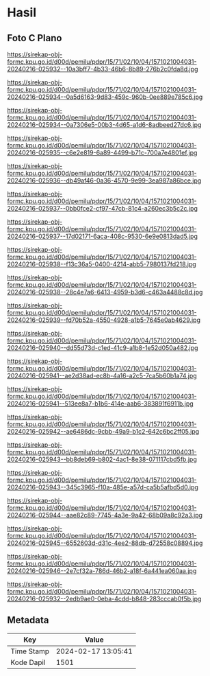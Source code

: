 # Hasil

## Foto C Plano

https://sirekap-obj-formc.kpu.go.id/d00d/pemilu/pdpr/15/71/02/10/04/1571021004031-20240216-025932--10a3bff7-4b33-46b6-8b89-276b2c0fda8d.jpg

https://sirekap-obj-formc.kpu.go.id/d00d/pemilu/pdpr/15/71/02/10/04/1571021004031-20240216-025934--0a5d6163-9d83-459c-960b-0ee889e785c6.jpg

https://sirekap-obj-formc.kpu.go.id/d00d/pemilu/pdpr/15/71/02/10/04/1571021004031-20240216-025934--0a7306e5-00b3-4d65-a1d6-8adbeed27dc6.jpg

https://sirekap-obj-formc.kpu.go.id/d00d/pemilu/pdpr/15/71/02/10/04/1571021004031-20240216-025935--c6e2e819-6a89-4499-b71c-700a7e4801ef.jpg

https://sirekap-obj-formc.kpu.go.id/d00d/pemilu/pdpr/15/71/02/10/04/1571021004031-20240216-025936--db49af46-0a36-4570-9e99-3ea987a86bce.jpg

https://sirekap-obj-formc.kpu.go.id/d00d/pemilu/pdpr/15/71/02/10/04/1571021004031-20240216-025937--0bb0fce2-cf97-47cb-81c4-a260ec3b5c2c.jpg

https://sirekap-obj-formc.kpu.go.id/d00d/pemilu/pdpr/15/71/02/10/04/1571021004031-20240216-025937--17d02171-6aca-408c-9530-6e9e0813dad5.jpg

https://sirekap-obj-formc.kpu.go.id/d00d/pemilu/pdpr/15/71/02/10/04/1571021004031-20240216-025938--f13c36a5-0400-4214-abb5-7980137fd218.jpg

https://sirekap-obj-formc.kpu.go.id/d00d/pemilu/pdpr/15/71/02/10/04/1571021004031-20240216-025938--28c4e7a6-6413-4959-b3d6-c463a4488c8d.jpg

https://sirekap-obj-formc.kpu.go.id/d00d/pemilu/pdpr/15/71/02/10/04/1571021004031-20240216-025939--fd70b52a-4550-4928-a1b5-7645e0ab4629.jpg

https://sirekap-obj-formc.kpu.go.id/d00d/pemilu/pdpr/15/71/02/10/04/1571021004031-20240216-025940--dd55d73d-c1ed-41c9-a1b8-1e52d050a482.jpg

https://sirekap-obj-formc.kpu.go.id/d00d/pemilu/pdpr/15/71/02/10/04/1571021004031-20240216-025941--ae2d38ad-ec8b-4a16-a2c5-7ca5b60b1a74.jpg

https://sirekap-obj-formc.kpu.go.id/d00d/pemilu/pdpr/15/71/02/10/04/1571021004031-20240216-025941--513ee8a7-b1b6-414e-aab6-383891f6911b.jpg

https://sirekap-obj-formc.kpu.go.id/d00d/pemilu/pdpr/15/71/02/10/04/1571021004031-20240216-025942--ae6486dc-9cbb-49a9-b1c2-642c6bc2ff05.jpg

https://sirekap-obj-formc.kpu.go.id/d00d/pemilu/pdpr/15/71/02/10/04/1571021004031-20240216-025943--bb8deb69-b802-4ac1-8e38-071117cbd5fb.jpg

https://sirekap-obj-formc.kpu.go.id/d00d/pemilu/pdpr/15/71/02/10/04/1571021004031-20240216-025943--345c3965-f10a-485e-a57d-ca5b5afbd5d0.jpg

https://sirekap-obj-formc.kpu.go.id/d00d/pemilu/pdpr/15/71/02/10/04/1571021004031-20240216-025944--aae82c89-7745-4a3e-9a42-68b09a8c92a3.jpg

https://sirekap-obj-formc.kpu.go.id/d00d/pemilu/pdpr/15/71/02/10/04/1571021004031-20240216-025945--6552603d-d31c-4ee2-88db-d72558c08894.jpg

https://sirekap-obj-formc.kpu.go.id/d00d/pemilu/pdpr/15/71/02/10/04/1571021004031-20240216-025946--2e7cf32a-786d-46b2-a18f-6a441ea060aa.jpg

https://sirekap-obj-formc.kpu.go.id/d00d/pemilu/pdpr/15/71/02/10/04/1571021004031-20240216-025932--2edb9ae0-0eba-4cdd-b848-283cccab0f5b.jpg


## Metadata

| Key        | Value               |
| ---------- | ------------------- |
| Time Stamp | 2024-02-17 13:05:41 |
| Kode Dapil | 1501                |



